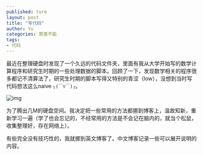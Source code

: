 ```yaml
---
published: ture
layout: post
title: "写代码"
author: Yu
categories: 聚类不能
tags:
- 代码
---
```


最近在整理硬盘时发现了一个久远的代码文件夹，里面有我从大学开始写的数学计算程序和研究生时期的一些处理数据的脚本。回顾了一下，发现数学相关的程序很多都记不清算法了，研究生时期的脚本写得又特别的青涩（low），没想到当时写代码想法这么naive <code>╮(￣▽￣)╭</code>。

![img](https://i.imgur.com/Qr94bBll.png)

为了腾出几M的硬盘空间。我决定把一些常用的方法都挪到博客上，温故知新，重新学习一遍（学了也会忘记的，不经常用的方法是不会记在脑内的，就当个松鼠，收集整理好，存在网络上）。

有些完全没有技巧性的，我就挪到英文博客了。中文博客记录一些可以展开说明的内容。

